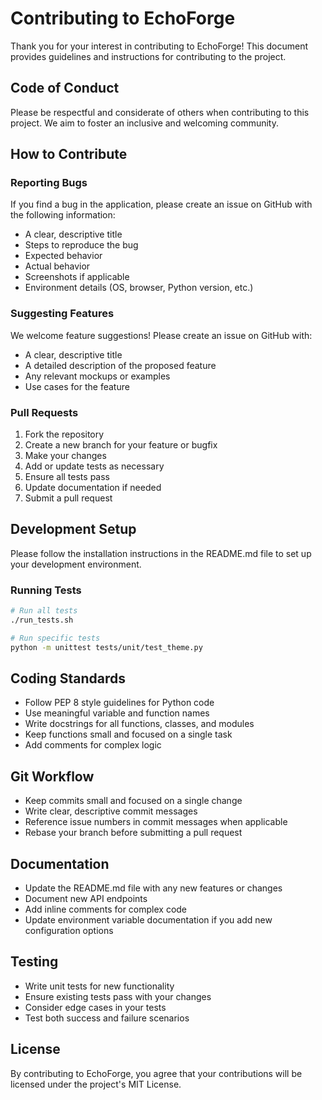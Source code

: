 # Contributing to EchoForge

Thank you for your interest in contributing to EchoForge! This document provides guidelines and instructions for contributing to the project.

## Code of Conduct

Please be respectful and considerate of others when contributing to this project. We aim to foster an inclusive and welcoming community.

## How to Contribute

### Reporting Bugs

If you find a bug in the application, please create an issue on GitHub with the following information:

- A clear, descriptive title
- Steps to reproduce the bug
- Expected behavior
- Actual behavior
- Screenshots if applicable
- Environment details (OS, browser, Python version, etc.)

### Suggesting Features

We welcome feature suggestions! Please create an issue on GitHub with:

- A clear, descriptive title
- A detailed description of the proposed feature
- Any relevant mockups or examples
- Use cases for the feature

### Pull Requests

1. Fork the repository
2. Create a new branch for your feature or bugfix
3. Make your changes
4. Add or update tests as necessary
5. Ensure all tests pass
6. Update documentation if needed
7. Submit a pull request

## Development Setup

Please follow the installation instructions in the README.md file to set up your development environment.

### Running Tests

```bash
# Run all tests
./run_tests.sh

# Run specific tests
python -m unittest tests/unit/test_theme.py
```

## Coding Standards

- Follow PEP 8 style guidelines for Python code
- Use meaningful variable and function names
- Write docstrings for all functions, classes, and modules
- Keep functions small and focused on a single task
- Add comments for complex logic

## Git Workflow

- Keep commits small and focused on a single change
- Write clear, descriptive commit messages
- Reference issue numbers in commit messages when applicable
- Rebase your branch before submitting a pull request

## Documentation

- Update the README.md file with any new features or changes
- Document new API endpoints
- Add inline comments for complex code
- Update environment variable documentation if you add new configuration options

## Testing

- Write unit tests for new functionality
- Ensure existing tests pass with your changes
- Consider edge cases in your tests
- Test both success and failure scenarios

## License

By contributing to EchoForge, you agree that your contributions will be licensed under the project's MIT License. 